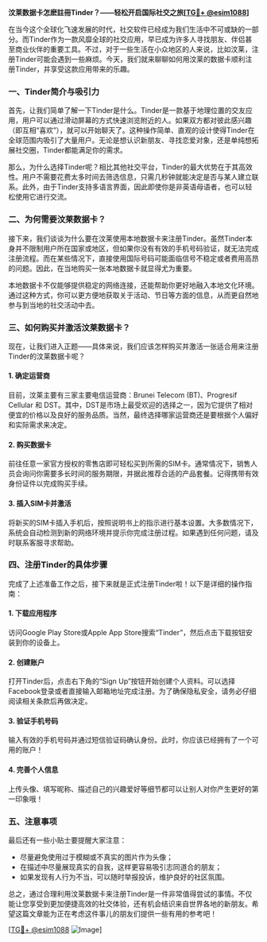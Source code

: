 **汶莱数据卡怎麽註冊Tinder？——轻松开启国际社交之旅[[TG💪+ @esim1088](https://t.me/s/esim1088)]**

在当今这个全球化飞速发展的时代，社交软件已经成为我们生活中不可或缺的一部分。而Tinder作为一款风靡全球的社交应用，早已成为许多人寻找朋友、伴侣甚至商业伙伴的重要工具。不过，对于一些生活在小众地区的人来说，比如汶莱，注册Tinder可能会遇到一些麻烦。今天，我们就来聊聊如何用汶莱的数据卡顺利注册Tinder，并享受这款应用带来的乐趣。

### 一、Tinder简介与吸引力

首先，让我们简单了解一下Tinder是什么。Tinder是一款基于地理位置的交友应用，用户可以通过滑动屏幕的方式快速浏览附近的人。如果双方都对彼此感兴趣（即互相“喜欢”），就可以开始聊天了。这种操作简单、直观的设计使得Tinder在全球范围内吸引了大量用户。无论是想认识新朋友、寻找恋爱对象，还是单纯想拓展社交圈，Tinder都能满足你的需求。

那么，为什么选择Tinder呢？相比其他社交平台，Tinder的最大优势在于其高效性。用户不需要花费太多时间去筛选信息，只需几秒钟就能决定是否与某人建立联系。此外，由于Tinder支持多语言界面，因此即使你是非英语母语者，也可以轻松使用它进行交流。

### 二、为何需要汶莱数据卡？

接下来，我们谈谈为什么要在汶莱使用本地数据卡来注册Tinder。虽然Tinder本身并不限制用户所在国家或地区，但如果你没有有效的手机号码验证，就无法完成注册流程。而在某些情况下，直接使用国际号码可能面临信号不稳定或者费用高昂的问题。因此，在当地购买一张本地数据卡就显得尤为重要。

本地数据卡不仅能够提供稳定的网络连接，还能帮助你更好地融入本地文化环境。通过这种方式，你可以更方便地获取关于活动、节日等方面的信息，从而更自然地参与到当地的社交活动中去。

### 三、如何购买并激活汶莱数据卡？

现在，让我们进入正题——具体来说，我们应该怎样购买并激活一张适合用来注册Tinder的汶莱数据卡呢？

#### 1. 确定运营商
目前，汶莱主要有三家主要电信运营商：Brunei Telecom (BT)、Progresif Cellular 和 DST。其中，DST是市场上最受欢迎的选择之一，因为它提供了相对便宜的价格以及良好的服务品质。当然，最终选择哪家运营商还是要根据个人偏好和实际需求来决定。

#### 2. 购买数据卡
前往任意一家官方授权的零售店即可轻松买到所需的SIM卡。通常情况下，销售人员会询问你需要多长时间的服务期限，并据此推荐合适的产品套餐。记得携带有效身份证件以完成购买手续。

#### 3. 插入SIM卡并激活
将新买的SIM卡插入手机后，按照说明书上的指示进行基本设置。大多数情况下，系统会自动检测到新的网络环境并提示你完成注册过程。如果遇到任何问题，请及时联系客服寻求帮助。

### 四、注册Tinder的具体步骤

完成了上述准备工作之后，接下来就是正式注册Tinder啦！以下是详细的操作指南：

#### 1. 下载应用程序
访问Google Play Store或Apple App Store搜索“Tinder”，然后点击下载按钮安装到你的设备上。

#### 2. 创建账户
打开Tinder后，点击右下角的“Sign Up”按钮开始创建个人资料。可以选择Facebook登录或者直接输入邮箱地址完成注册。为了确保隐私安全，请务必仔细阅读相关条款后再做决定。

#### 3. 验证手机号码
输入有效的手机号码并通过短信验证码确认身份。此时，你应该已经拥有了一个可用的账户！

#### 4. 完善个人信息
上传头像、填写昵称、描述自己的兴趣爱好等细节都可以让别人对你产生更好的第一印象哦！

### 五、注意事项

最后还有一些小贴士要提醒大家注意：
- 尽量避免使用过于模糊或不真实的图片作为头像；
- 在描述中尽量展现真实的自我，这样更容易吸引志同道合的朋友；
- 如果发现有人行为不当，可以随时举报投诉，维护良好的社区氛围。

总之，通过合理利用汶莱数据卡来注册Tinder是一件非常值得尝试的事情。不仅能让您享受到更加便捷高效的社交体验，还有机会结识来自世界各地的新朋友。希望这篇文章能为正在考虑这件事儿的朋友们提供一些有用的参考吧！

[[TG💪+ @esim1088](https://t.me/s/esim1088) ![Image](https://i.postimg.cc/4NQfJmqS/Snipaste-2025-05-13-00-14-12.png)]